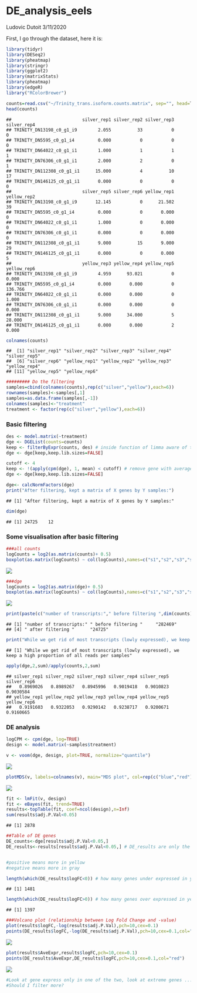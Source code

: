 DE\_analysis\_eels
================
Ludovic Dutoit
3/11/2020

First, I go through the dataset, here it is:

``` r
library(tidyr)
library(DESeq2)
library(pheatmap)
library(stringr)
library(ggplot2)
library(matrixStats)
library(pheatmap)
library(edgeR)
library("RColorBrewer")

counts=read.csv("~/Trinity_trans.isoform.counts.matrix", sep="", head=T)
head(counts)
```

    ##                           silver_rep1 silver_rep2 silver_rep3 silver_rep4
    ## TRINITY_DN13198_c0_g1_i9        2.055          33           0           0
    ## TRINITY_DN5595_c0_g1_i4         0.000           0           0           0
    ## TRINITY_DN64022_c0_g1_i1        1.000           1           1           1
    ## TRINITY_DN76306_c0_g1_i1        2.000           2           0           1
    ## TRINITY_DN112308_c0_g1_i1      15.000           4          10          17
    ## TRINITY_DN146125_c0_g1_i1       0.000           0           0           0
    ##                           silver_rep5 silver_rep6 yellow_rep1 yellow_rep2
    ## TRINITY_DN13198_c0_g1_i9       12.145           0      21.502          39
    ## TRINITY_DN5595_c0_g1_i4         0.000           0       0.000           0
    ## TRINITY_DN64022_c0_g1_i1        1.000           0       0.000           0
    ## TRINITY_DN76306_c0_g1_i1        0.000           0       0.000           0
    ## TRINITY_DN112308_c0_g1_i1       9.000          15       9.000          29
    ## TRINITY_DN146125_c0_g1_i1       0.000           0       0.000           5
    ##                           yellow_rep3 yellow_rep4 yellow_rep5 yellow_rep6
    ## TRINITY_DN13198_c0_g1_i9        4.959      93.021           0       0.000
    ## TRINITY_DN5595_c0_g1_i4         0.000       0.000           0     136.766
    ## TRINITY_DN64022_c0_g1_i1        0.000       0.000           0       1.000
    ## TRINITY_DN76306_c0_g1_i1        0.000       0.000           0       0.000
    ## TRINITY_DN112308_c0_g1_i1       9.000      34.000           5      28.000
    ## TRINITY_DN146125_c0_g1_i1       0.000       0.000           2       0.000

``` r
colnames(counts)
```

    ##  [1] "silver_rep1" "silver_rep2" "silver_rep3" "silver_rep4" "silver_rep5"
    ##  [6] "silver_rep6" "yellow_rep1" "yellow_rep2" "yellow_rep3" "yellow_rep4"
    ## [11] "yellow_rep5" "yellow_rep6"

``` r
######### Do the filtering
samples=cbind(colnames(counts),rep(c("silver","yellow"),each=6))
rownames(samples)<-samples[,1]
samples=as.data.frame(samples[,-1])
colnames(samples)<-"treatment"
treatment <- factor(rep(c("silver","yellow"),each=6))
```

### Basic filtering

``` r
des <- model.matrix(~treatment)
dge <- DGEList(counts=counts) 
keep <- filterByExpr(counts, des) # inside function of limma aware of the design to remove rad counts
dge <- dge[keep,keep.lib.sizes=FALSE]

cutoff <- 4
keep <- !(apply(cpm(dge), 1, mean) < cutoff) # remove gene with average cpm below 2
dge <- dge[keep,keep.lib.sizes=FALSE]

dge<- calcNormFactors(dge)
print("After filtering, kept a matrix of X genes by Y samples:")
```

    ## [1] "After filtering, kept a matrix of X genes by Y samples:"

``` r
dim(dge)
```

    ## [1] 24725    12

### Some visualisation after basic filtering

``` r
###all counts
logCounts = log2(as.matrix(counts)+ 0.5)
boxplot(as.matrix(logCounts) ~ col(logCounts),names=c("s1","s2","s3","s4","s5","s6","y1","y2","y3","y4","y5","y6"),main= "log Raw counts",sub="Y has a lot of transcripts with low counts")
```

![](DE_analysis_eels_files/figure-markdown_github/unnamed-chunk-3-1.png)

``` r
###dge
logCounts = log2(as.matrix(dge)+ 0.5)
boxplot(as.matrix(logCounts) ~ col(logCounts),names=c("s1","s2","s3","s4","s5","s6","y1","y2","y3","y4","y5","y6"),main= "log filtered counts",sub="Those low yellow transcripts are filtered out")
```

![](DE_analysis_eels_files/figure-markdown_github/unnamed-chunk-3-2.png)

``` r
print(paste(c("number of transcripts:"," before filtering ",dim(counts)[1]," after filtering ",dim(dge)[1])))
```

    ## [1] "number of transcripts:" " before filtering "     "282469"                
    ## [4] " after filtering "      "24725"

``` r
print("While we get rid of most transcripts (lowly expressed), we keep a high proportion of all reads per samples")
```

    ## [1] "While we get rid of most transcripts (lowly expressed), we keep a high proportion of all reads per samples"

``` r
apply(dge,2,sum)/apply(counts,2,sum)
```

    ## silver_rep1 silver_rep2 silver_rep3 silver_rep4 silver_rep5 silver_rep6 
    ##   0.8969026   0.8989267   0.8945996   0.9019418   0.9010823   0.9030584 
    ## yellow_rep1 yellow_rep2 yellow_rep3 yellow_rep4 yellow_rep5 yellow_rep6 
    ##   0.9191603   0.9322053   0.9290142   0.9238717   0.9200671   0.9160665

### DE analysis

``` r
logCPM <- cpm(dge, log=TRUE)
design <- model.matrix(~samples$treatment)

v <- voom(dge, design, plot=TRUE, normalize="quantile")
```

![](DE_analysis_eels_files/figure-markdown_github/unnamed-chunk-4-1.png)

``` r
plotMDS(v, labels=colnames(v), main="MDS plot", col=rep(c("blue","red"),each=6))
```

![](DE_analysis_eels_files/figure-markdown_github/unnamed-chunk-4-2.png)

``` r
fit <- lmFit(v, design)
fit <- eBayes(fit, trend=TRUE)
results<-topTable(fit, coef=ncol(design),n=Inf)
sum(results$adj.P.Val<0.05)
```

    ## [1] 2878

``` r
##Table of DE genes
DE_counts<-dge[results$adj.P.Val<0.05,]
DE_results<-results[results$adj.P.Val<0.05,] # DE_results are only the significant genes


#positive means more in yellow
#negative means more in gray

length(which(DE_results$logFC<0)) # how many genes under expressed in yellow
```

    ## [1] 1481

``` r
length(which(DE_results$logFC>0)) # how many genes over expressed in yellow
```

    ## [1] 1397

``` r
###Volcano plot (relationship between Log Fold Change and -value)
plot(results$logFC,-log(results$adj.P.Val),pch=10,cex=0.1) 
points(DE_results$logFC,-log(DE_results$adj.P.Val),pch=10,cex=0.1,col="red")
```

![](DE_analysis_eels_files/figure-markdown_github/unnamed-chunk-4-3.png)

``` r
plot(results$AveExpr,results$logFC,pch=10,cex=0.1)
points(DE_results$AveExpr,DE_results$logFC,pch=10,cex=0.1,col="red")
```

![](DE_analysis_eels_files/figure-markdown_github/unnamed-chunk-4-4.png)

``` r
#Look at gene express only in one of the two, look at extreme genes ... on top of volcano plot. Those ref ones have low variance within, higher between
#Should I filter more?
```
